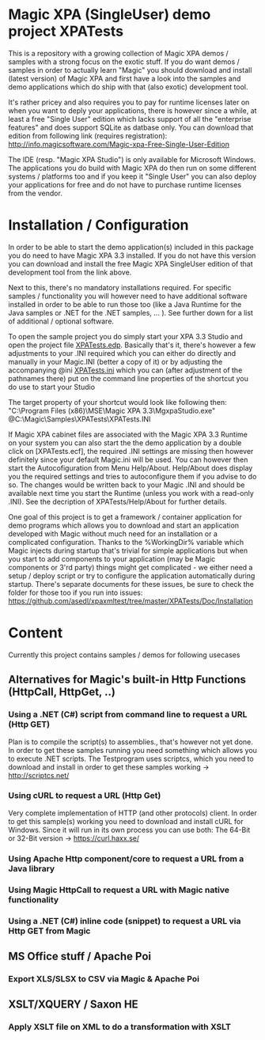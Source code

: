 # Magic XPA (SingleUser) demo project XPATests

This is a repository with a growing collection of Magic XPA demos / samples with a strong focus on the exotic stuff. If you do want demos / samples in order to actually learn "Magic" you should download and install (latest version) of Magic XPA and first have a look into the samples and demo applications which do ship with that (also exotic) development tool.

It's rather pricey and also requires you to pay for runtime licenses later on when you want to deply your applications, there is however since a while, at least a free "Single User" edition which lacks support of all the "enterprise features" and does support SQLite as datbase only. You can download that edition from following link (requires registration):  
<http://info.magicsoftware.com/Magic-xpa-Free-Single-User-Edition>

The IDE (resp. "Magic XPA Studio") is only available for Microsoft Windows. The applications you do build with Magic XPA do then run on some different systems / platforms too and if you keep it "Single User" you can also deploy your applications for free and do not have to purchase runtime licenses from the vendor.

# Installation / Configuration
  
In order to be able to start the demo application(s) included in this package you do need to have Magic XPA 3.3 installed. If you do not have this version you can download and install the free Magic XPA SingleUser edition of that development tool from the link above.

Next to this, there's no mandatory installations required. For specific samples / functionality you will however need to have additional software installed in order to be able to run those too (like a Java Runtime for the Java samples or .NET for the .NET samples, ... ). See further down for a list of additional / optional software.  
  
To open the sample project you do simply start your XPA 3.3 Studio and open the project file [XPATests.edp](/XPATests/XPATests.edp). Basically that's it, there's however a few adjustments to your .INI required which you can either do directly and manually in your Magic.INI (better a copy of it) or by adjusting the accompanying @ini [XPATests.ini](/XPATests/XPATests.ini) which you can (after adjustment of the pathnames there) put on the command line properties of the shortcut you do use to start your Studio  

The target property of your shortcut would look like following then:
"C:\Program Files (x86)\MSE\Magic XPA 3.3\MgxpaStudio.exe" @C:\Magic\Samples\XPATests\XPATests.INI

If Magic XPA cabinet files are associated with the Magic XPA 3.3 Runtime on your system you can also start the the demo application by a double click on [XPATests.ecf], the required .INI settings are missing then however definitely since your default Magic.ini will be used. You can however then start the Autocofiguration from Menu Help/About. Help/About does display you the required settings and tries to autoconfigure them if you advise to do so. The changes would be written back to your Magic .INI and should be available next time you start the Runtime (unless you work with a read-only .INI). See the decription of XPATests/Help/About for further details.  
  
One goal of this project is to get a framework / container application for demo programs which allows you to download and start an application developed with Magic without much need for an installation or a complicated configuration. Thanks to the %WorkingDir% variable which Magic injects during startup that's trivial for simple applications but when you start to add components to your application (may be Magic components or 3'rd party) things might get complicated - we either need a setup / deploy script or try to configure the application automatically during startup. There's separate documents for these issues, be sure to check the folder for those too if you run into issues: https://github.com/asedl/xpaxmltest/tree/master/XPATests/Doc/Installation
  

# Content

Currently this project contains samples / demos for following usecases 

## Alternatives for Magic's built-in Http Functions (HttpCall, HttpGet, ..)
### Using a .NET (C#) script from command line to request a URL (Http GET)
Plan is to compile the script(s) to assemblies., that's however not yet done.
In order to get these samples running you need something which allows you to execute .NET scripts.
The Testprogram uses scriptcs, which you need to download and install in order to get these samples working
-> http://scriptcs.net/

### Using cURL to request a URL (Http Get)
Very complete implementation of HTTP (and other protocols) client.
In order to get this sample(s) working you need to download and install cURL for Windows.
Since it will run in its own process you can use both: The 64-Bit or 32-Bit version
-> https://curl.haxx.se/

### Using Apache Http component/core to request a URL from a Java library
### Using Magic HttpCall to request a URL with Magic native functionality
### Using a .NET (C#) inline code (snippet) to request a URL via Http GET from Magic

## MS Office stuff / Apache Poi
### Export XLS/SLSX to CSV via Magic & Apache Poi

## XSLT/XQUERY / Saxon HE
### Apply XSLT file on XML to do a transformation with XSLT

